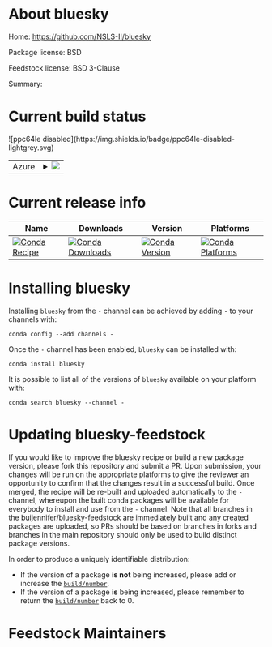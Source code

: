 About bluesky
=============

Home: https://github.com/NSLS-II/bluesky

Package license: BSD

Feedstock license: BSD 3-Clause

Summary: 



Current build status
====================


<table>
    
  <tr>
    <td>Azure</td>
    <td>
      <details>
        <summary>
          <a href="https://dev.azure.com/buijennifer/nsls2/_build/latest?definitionId=&branchName=master">
            <img src="https://dev.azure.com/buijennifer/nsls2/_apis/build/status/bluesky-feedstock?branchName=master">
          </a>
        </summary>
        <table>
          <thead><tr><th>Variant</th><th>Status</th></tr></thead>
          <tbody><tr>
              <td>linux_python3.6</td>
              <td>
                <a href="https://dev.azure.com/buijennifer/nsls2/_build/latest?definitionId=&branchName=master">
                  <img src="https://dev.azure.com/buijennifer/nsls2/_apis/build/status/bluesky-feedstock?branchName=master&jobName=linux&configuration=linux_python3.6" alt="variant">
                </a>
              </td>
            </tr><tr>
              <td>linux_python3.7</td>
              <td>
                <a href="https://dev.azure.com/buijennifer/nsls2/_build/latest?definitionId=&branchName=master">
                  <img src="https://dev.azure.com/buijennifer/nsls2/_apis/build/status/bluesky-feedstock?branchName=master&jobName=linux&configuration=linux_python3.7" alt="variant">
                </a>
              </td>
            </tr><tr>
              <td>osx_python3.6</td>
              <td>
                <a href="https://dev.azure.com/buijennifer/nsls2/_build/latest?definitionId=&branchName=master">
                  <img src="https://dev.azure.com/buijennifer/nsls2/_apis/build/status/bluesky-feedstock?branchName=master&jobName=osx&configuration=osx_python3.6" alt="variant">
                </a>
              </td>
            </tr><tr>
              <td>osx_python3.7</td>
              <td>
                <a href="https://dev.azure.com/buijennifer/nsls2/_build/latest?definitionId=&branchName=master">
                  <img src="https://dev.azure.com/buijennifer/nsls2/_apis/build/status/bluesky-feedstock?branchName=master&jobName=osx&configuration=osx_python3.7" alt="variant">
                </a>
              </td>
            </tr><tr>
              <td>win_python3.6</td>
              <td>
                <a href="https://dev.azure.com/buijennifer/nsls2/_build/latest?definitionId=&branchName=master">
                  <img src="https://dev.azure.com/buijennifer/nsls2/_apis/build/status/bluesky-feedstock?branchName=master&jobName=win&configuration=win_python3.6" alt="variant">
                </a>
              </td>
            </tr><tr>
              <td>win_python3.7</td>
              <td>
                <a href="https://dev.azure.com/buijennifer/nsls2/_build/latest?definitionId=&branchName=master">
                  <img src="https://dev.azure.com/buijennifer/nsls2/_apis/build/status/bluesky-feedstock?branchName=master&jobName=win&configuration=win_python3.7" alt="variant">
                </a>
              </td>
            </tr>
          </tbody>
        </table>
      </details>
    </td>
  </tr>
![ppc64le disabled](https://img.shields.io/badge/ppc64le-disabled-lightgrey.svg)
</table>

Current release info
====================

| Name | Downloads | Version | Platforms |
| --- | --- | --- | --- |
| [![Conda Recipe](https://img.shields.io/badge/recipe-bluesky-green.svg)](https://anaconda.org/-/bluesky) | [![Conda Downloads](https://img.shields.io/conda/dn/-/bluesky.svg)](https://anaconda.org/-/bluesky) | [![Conda Version](https://img.shields.io/conda/vn/-/bluesky.svg)](https://anaconda.org/-/bluesky) | [![Conda Platforms](https://img.shields.io/conda/pn/-/bluesky.svg)](https://anaconda.org/-/bluesky) |

Installing bluesky
==================

Installing `bluesky` from the `-` channel can be achieved by adding `-` to your channels with:

```
conda config --add channels -
```

Once the `-` channel has been enabled, `bluesky` can be installed with:

```
conda install bluesky
```

It is possible to list all of the versions of `bluesky` available on your platform with:

```
conda search bluesky --channel -
```




Updating bluesky-feedstock
==========================

If you would like to improve the bluesky recipe or build a new
package version, please fork this repository and submit a PR. Upon submission,
your changes will be run on the appropriate platforms to give the reviewer an
opportunity to confirm that the changes result in a successful build. Once
merged, the recipe will be re-built and uploaded automatically to the
`-` channel, whereupon the built conda packages will be available for
everybody to install and use from the `-` channel.
Note that all branches in the buijennifer/bluesky-feedstock are
immediately built and any created packages are uploaded, so PRs should be based
on branches in forks and branches in the main repository should only be used to
build distinct package versions.

In order to produce a uniquely identifiable distribution:
 * If the version of a package **is not** being increased, please add or increase
   the [``build/number``](https://conda.io/docs/user-guide/tasks/build-packages/define-metadata.html#build-number-and-string).
 * If the version of a package **is** being increased, please remember to return
   the [``build/number``](https://conda.io/docs/user-guide/tasks/build-packages/define-metadata.html#build-number-and-string)
   back to 0.

Feedstock Maintainers
=====================


